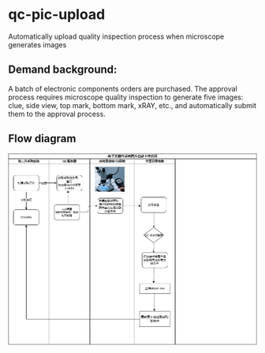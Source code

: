 # qc-pic-upload
Automatically upload quality inspection process when microscope generates images
## Demand background: 
A batch of electronic components orders are purchased. The approval process requires microscope quality inspection to generate five images: clue, side view, top mark, bottom mark, xRAY, etc., and automatically submit them to the approval process.
## Flow diagram
![flow diagram](./doc/flowDiagram.png)

